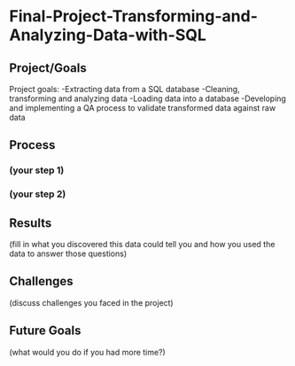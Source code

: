# Final-Project-Transforming-and-Analyzing-Data-with-SQL

## Project/Goals
Project goals:
-Extracting data from a SQL database
-Cleaning, transforming and analyzing data
-Loading data into a database
-Developing and implementing a QA process to validate transformed data against raw data

## Process
### (your step 1)
### (your step 2)

## Results
(fill in what you discovered this data could tell you and how you used the data to answer those questions)

## Challenges 
(discuss challenges you faced in the project)

## Future Goals
(what would you do if you had more time?)
